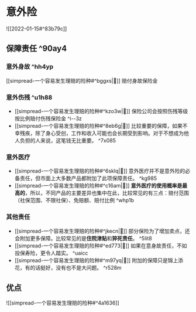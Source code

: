 # 意外险
![[2022-01-15#^83b79c]]
## 保障责任 ^90ay4
### 意外身故 ^hh4yp
[[simpread-一个容易发生理赔的险种#^bggxs|📌]] 赔付身故保险金
### 意外伤残 ^u1h88
- [[simpread-一个容易发生理赔的险种#^kzo3w|📌]] 保险公司会按照伤残等级按比例赔付伤残保险金 ^i--3z
- [[simpread-一个容易发生理赔的险种#^8eb6g|📌]] 比较重要的保障，如果不幸残疾，除了身心受创，工作和收入可能也会长期受到影响。对于不想成为他人负担的人来说，这笔钱无比重要。 ^7x085
### 意外医疗
- [[simpread-一个容易发生理赔的险种#^6sklq|📌]] 意外医疗并不是意外险的必备责任，但市面上大多数产品都附加了此项保障责任。 ^kg985
- [[simpread-一个容易发生理赔的险种#^c16am|📌]] **意外医疗的使用概率是最高的**，所以，不同产品的主要差异也集中在此，比较常见的有三点：赔付范围（社保范围、不限社保）、免赔额、赔付比例 ^whp1b
### 其他责任
- [[simpread-一个容易发生理赔的险种#^jkecn|📌]] 部分保险为了增加卖点，还会附加更多保障。比较常见的是**住院津贴**和**猝死责任**。 ^5lit8
- [[simpread-一个容易发生理赔的险种#^ed773|📌]] 如果在意身故责任，不如投保寿险，更令人踏实。 ^uaicc
- [[simpread-一个容易发生理赔的险种#^m97yq|📌]] 附加的保障只是锦上添花，有的话挺好，没有也不是大问题。 ^r528m
## 优点
![[simpread-一个容易发生理赔的险种#^4a1636]]
